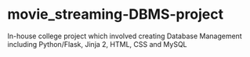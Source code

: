 # movie_streaming-DBMS-project
In-house college project which involved creating Database Management including Python/Flask, Jinja 2, HTML, CSS and MySQL   
